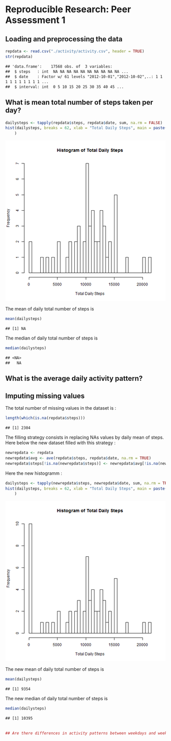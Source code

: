 # Reproducible Research: Peer Assessment 1


## Loading and preprocessing the data

```r
repdata <- read.csv("./activity/activity.csv", header = TRUE)
str(repdata)
```

```
## 'data.frame':	17568 obs. of  3 variables:
##  $ steps   : int  NA NA NA NA NA NA NA NA NA NA ...
##  $ date    : Factor w/ 61 levels "2012-10-01","2012-10-02",..: 1 1 1 1 1 1 1 1 1 1 ...
##  $ interval: int  0 5 10 15 20 25 30 35 40 45 ...
```



## What is mean total number of steps taken per day?

```r
dailysteps <- tapply(repdata$steps, repdata$date, sum, na.rm = FALSE)
hist(dailysteps, breaks = 62, xlab = "Total Daily Steps", main = paste("Histogram of Total Daily Steps"), 
    )
```

![plot of chunk unnamed-chunk-2](figure/unnamed-chunk-2.png) 

The mean of daily total number of steps is

```r
mean(dailysteps)
```

```
## [1] NA
```


The median of daily total number of steps is

```r
median(dailysteps)
```

```
## <NA> 
##   NA
```


## What is the average daily activity pattern?



## Imputing missing values
The total number of missing values in the dataset is :

```r
length(which(is.na(repdata$steps)))
```

```
## [1] 2304
```


The filling strategy consists in replacing NAs values by daily mean of steps.
Here below the new dataset filled with this strategy :

```r
newrepdata <- repdata
newrepdata$avg <- ave(repdata$steps, repdata$date, na.rm = TRUE)
newrepdata$steps[!is.na(newrepdata$steps)] <- newrepdata$avg[!is.na(newrepdata$steps)]
```

Here the new histogramm :

```r
dailysteps <- tapply(newrepdata$steps, newrepdata$date, sum, na.rm = TRUE)
hist(dailysteps, breaks = 62, xlab = "Total Daily Steps", main = paste("Histogram of Total Daily Steps"), 
    )
```

![plot of chunk unnamed-chunk-7](figure/unnamed-chunk-7.png) 

The new mean of daily total number of steps is

```r
mean(dailysteps)
```

```
## [1] 9354
```


The new median of daily total number of steps is

```r
median(dailysteps)
```

```
## [1] 10395
```

```r

## Are there differences in activity patterns between weekdays and weekends?
```
